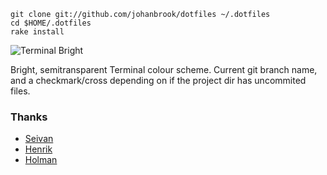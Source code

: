 	git clone git://github.com/johanbrook/dotfiles ~/.dotfiles
	cd $HOME/.dotfiles
	rake install

![Terminal Bright](http://f.cl.ly/items/1m1R3T160U1J361w3U3K/Terminal%20Bright.png "Terminal Bright")

Bright, semitransparent Terminal colour scheme. Current git branch name, and a checkmark/cross depending on if the project dir has uncommited files.

### Thanks

- [Seivan](http://github.com/seivan/dotfiles)
- [Henrik](http://github.com/henrik/dotfiles/)
- [Holman](http://github.com/holman/dotfiles)